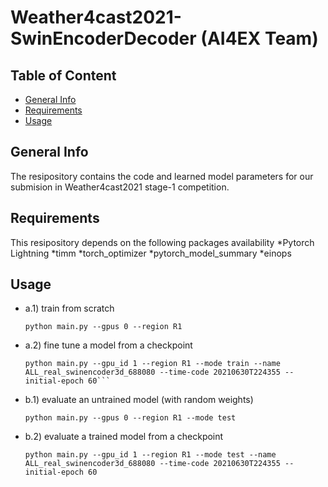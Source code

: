 # Weather4cast2021-SwinEncoderDecoder (AI4EX Team)

## Table of Content
* [General Info](#general-info)
* [Requirements](#requirements)
* [Usage](#usage)

## General Info
The resipository contains the code and learned model parameters for our submision in Weather4cast2021 stage-1 competition.

## Requirements
This resipository depends on the following packages availability
*Pytorch Lightning
*timm
*torch_optimizer
*pytorch_model_summary
*einops

## Usage
- a.1) train from scratch
    ```
    python main.py --gpus 0 --region R1
    ```
- a.2) fine tune a model from a checkpoint
    ```
    python main.py --gpu_id 1 --region R1 --mode train --name ALL_real_swinencoder3d_688080 --time-code 20210630T224355 --initial-epoch 60```
    
- b.1) evaluate an untrained model (with random weights)
    ```
    python main.py --gpus 0 --region R1 --mode test
    ```
- b.2) evaluate a trained model from a checkpoint
    ```
    python main.py --gpu_id 1 --region R1 --mode test --name ALL_real_swinencoder3d_688080 --time-code 20210630T224355 --initial-epoch 60
    ```
    
